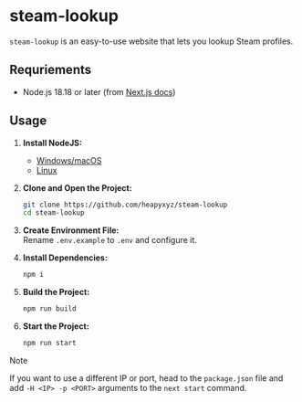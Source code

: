 # steam-lookup
`steam-lookup` is an easy-to-use website that lets you lookup Steam profiles.

## Requriements
- Node.js 18.18 or later (from [Next.js docs](https://nextjs.org/docs/app/getting-started/installation#system-requirements))

## Usage
1. **Install NodeJS:**
    - [Windows/macOS](https://nodejs.org/en/download/current)
    - [Linux](https://nodesource.com/products/distributions)

2. **Clone and Open the Project:**
    ```bash
    git clone https://github.com/heapyxyz/steam-lookup
    cd steam-lookup
    ```

3. **Create Environment File:**  
    Rename `.env.example` to `.env` and configure it.

4. **Install Dependencies:**
    ```bash
    npm i
    ```

5. **Build the Project:**
    ```bash
    npm run build
    ```

6. **Start the Project:**
    ```bash
    npm run start
    ```

> [!NOTE]
> If you want to use a different IP or port, head to the `package.json` file and add `-H <IP> -p <PORT>` arguments to the `next start` command.